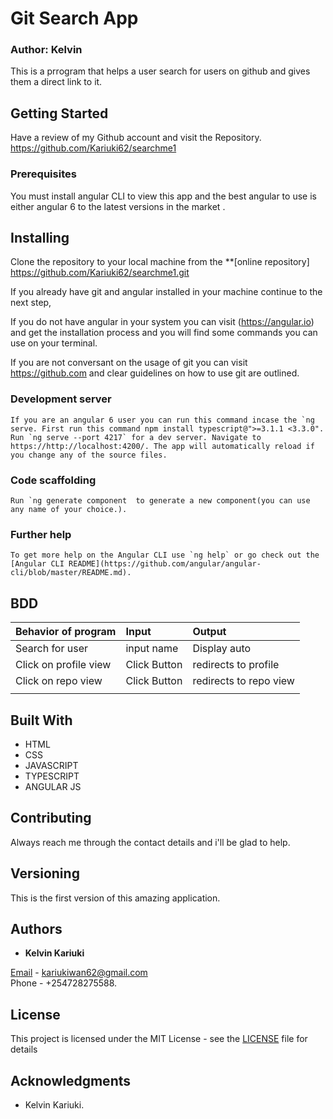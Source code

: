# Git Search App

### Author: Kelvin 

This is a prrogram that helps a user search for users on github and gives them a direct link to it.

## Getting Started
Have a review of my Github account and visit the Repository.
https://github.com/Kariuki62/searchme1

### Prerequisites

You must install angular CLI to view this app and the best angular to use is either angular 6 to the latest versions in the market .

## Installing

Clone the repository to your local machine from the **[online repository]
https://github.com/Kariuki62/searchme1.git

If you already have git and angular installed in your machine continue to the next step,

If you do not have angular in your system you can visit (https://angular.io) and get the installation process and you will find some commands you can use on your terminal.

If you are not conversant on the usage of git you can visit https://github.com and clear guidelines on how to use git are outlined.

### Development server
```
If you are an angular 6 user you can run this command incase the `ng serve. First run this command npm install typescript@">=3.1.1 <3.3.0".
Run `ng serve --port 4217` for a dev server. Navigate to https://http://localhost:4200/. The app will automatically reload if you change any of the source files.
```

### Code scaffolding
```
Run `ng generate component  to generate a new component(you can use any name of your choice.).
```
### Further help
```
To get more help on the Angular CLI use `ng help` or go check out the [Angular CLI README](https://github.com/angular/angular-cli/blob/master/README.md).
```

## BDD

|Behavior of program            |  Input           |   Output               |
|:------------------------------|:-----------------|:-----------------------|
| Search for user               |input name        | Display auto           |
| Click on profile view         |Click Button      | redirects to profile   |
|  Click on repo view           |Click Button      | redirects to repo view |
|                               |                  |                        |


## Built With

- HTML
- CSS
- JAVASCRIPT
- TYPESCRIPT
- ANGULAR JS

## Contributing

Always reach me through the contact details and i'll be glad to help.

## Versioning

This is the first version of this amazing application.

## Authors

- **Kelvin Kariuki** 

[Email](https://mail.google.com) - kariukiwan62@gmail.com <br>
Phone - +254728275588.

## License

This project is licensed under the MIT License - see the [LICENSE](LICENSE) file for details

## Acknowledgments

- Kelvin Kariuki.
